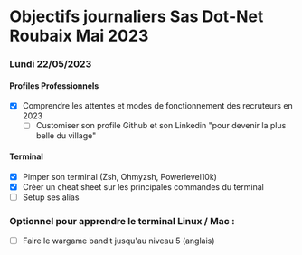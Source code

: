 # Objectifs journaliers Sas Dot-Net Roubaix Mai 2023

### Lundi 22/05/2023

#### Profiles Professionnels

- [x] Comprendre les attentes et modes de fonctionnement des recruteurs en 2023
    - [ ] Customiser son profile Github et son Linkedin "pour devenir la plus belle du village"

#### Terminal

- [x] Pimper son terminal (Zsh, Ohmyzsh, Powerlevel10k)
- [x] Créer un cheat sheet sur les principales commandes du terminal
- [ ] Setup ses alias

### Optionnel pour apprendre le terminal Linux / Mac :

- [ ] Faire le wargame bandit jusqu'au niveau 5 (anglais)
